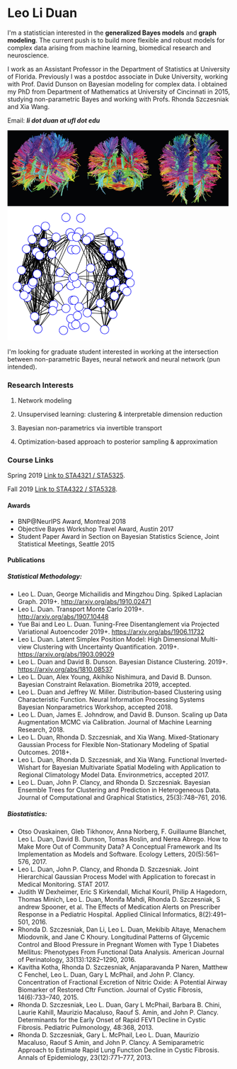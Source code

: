 # Leo Li Duan

I'm a statistician interested in the **generalized Bayes models** and **graph modeling**.  The current push is to build more flexible and robust models for complex data arising from machine learning, biomedical research and neuroscience.

I work as an Assistant Professor in the Department of Statistics at University of Florida. Previously I was a postdoc associate in Duke University, working with Prof. David Dunson on Bayesian modeling for complex data. I obtained my PhD from Department of Mathematics at University of Cincinnati in 2015, studying non-parametric Bayes and working with Profs. Rhonda Szczesniak and Xia Wang.


Email:
_***li dot duan at ufl dot edu***_


<img src="./dti.png" width="500">

<img src="./eigenbrain1.png" width="300">


I'm looking for graduate student interested in working at the intersection between non-parametric Bayes, neural network and neural network (pun intended).


### Research Interests

1. Network modeling

2. Unsupervised learning: clustering & interpretable dimension reduction

3. Bayesian non-parametrics via invertible transport

4. Optimization-based approach to posterior sampling  & approximation



### Course Links

Spring 2019
[Link to STA4321 / STA5325](./stat4321/start.html).

Fall 2019
[Link to STA4322 / STA5328](./stat4322/start.html).



#### Awards
- BNP@NeurIPS Award, Montreal 2018
- Objective Bayes Workshop Travel Award, Austin 2017
- Student Paper Award in Section on Bayesian Statistics Science, Joint Statistical Meetings, Seattle 2015

#### Publications

##### Statistical Methodology:

*   Leo L. Duan, George Michailidis and Mingzhou Ding. Spiked Laplacian Graph. 2019+. http://arxiv.org/abs/1910.02471
*   Leo L. Duan. Transport Monte Carlo 2019+. http://arxiv.org/abs/1907.10448
*   Yue Bai and Leo L. Duan. Tuning-Free Disentanglement via Projected Variational Autoencoder  2019+. https://arxiv.org/abs/1906.11732
*   Leo L. Duan. Latent Simplex Position Model: High Dimensional Multi-view Clustering with Uncertainty Quantification. 2019+. https://arxiv.org/abs/1903.09029
*   Leo L. Duan and David B. Dunson. Bayesian Distance Clustering. 2019+. https://arxiv.org/abs/1810.08537
*   Leo L. Duan, Alex Young, Akihiko Nishimura, and David B. Dunson. Bayesian Constraint Relaxation. Biometrika 2019, accepted.
*   Leo L. Duan and Jeffrey W. Miller. Distribution-based Clustering using Characteristic Function. Neural Information Processing Systems Bayesian Nonparametrics Workshop, accepted 2018.
*	Leo L. Duan, James E. Johndrow, and David B. Dunson. Scaling up Data Augmentation MCMC via Calibration. Journal of Machine Learning Research, 2018.
*   Leo L. Duan, Rhonda D. Szczesniak, and Xia Wang. Mixed-Stationary Gaussian Process for Flexible Non-Stationary Modeling of Spatial Outcomes. 2018+.
*   Leo L. Duan, Rhonda D. Szczesniak, and Xia Wang. Functional Inverted-Wishart for Bayesian Multivariate Spatial Modeling with Application to Regional Climatology Model Data. Environmetrics, accepted 2017.
*   Leo L. Duan, John P. Clancy, and Rhonda D. Szczesniak. Bayesian Ensemble Trees for Clustering and Prediction in Heterogeneous Data. Journal of Computational and Graphical Statistics, 25(3):748–761, 2016.



##### Biostatistics:

*	Otso Ovaskainen, Gleb Tikhonov, Anna Norberg, F. Guillaume Blanchet, Leo L. Duan, David B. Dunson, Tomas Roslin, and Nerea Abrego. How to Make More Out of Community Data? A Conceptual Framework and Its Implementation as Models and Software. Ecology Letters, 20(5):561–576, 2017.
*  Leo L. Duan, John P. Clancy, and Rhonda D. Szczesniak. Joint Hierarchical Gaussian Process Model with Application to forecast in Medical Monitoring. STAT 2017.
*  Judith W Dexheimer, Eric S Kirkendall, Michal Kouril, Philip A Hagedorn, Thomas Minich, Leo L. Duan, Monifa Mahdi, Rhonda D. Szczesniak, S andrew Spooner, et al. The Effects of Medication Alerts on Prescriber Response in a Pediatric Hospital. Applied Clinical Informatics, 8(2):491–501, 2016.
*  Rhonda D. Szczesniak, Dan Li, Leo L. Duan, Mekibib Altaye, Menachem Miodovnik, and Jane C Khoury. Longitudinal Patterns of Glycemic Control and Blood Pressure in Pregnant Women with Type 1 Diabetes Mellitus: Phenotypes From Functional Data Analysis. American Journal of Perinatology, 33(13):1282–1290, 2016.
*  Kavitha Kotha, Rhonda D. Szczesniak, Anjaparavanda P Naren, Matthew C Fenchel, Leo L. Duan, Gary L McPhail, and John P. Clancy. Concentration of Fractional Excretion of Nitric Oxide: A Potential Airway Biomarker of Restored Cftr Function. Journal of Cystic Fibrosis, 14(6):733–740, 2015. 
*  Rhonda D. Szczesniak, Leo L. Duan, Gary L McPhail, Barbara B. Chini, Laurie Kahill, Maurizio Macaluso, Raouf S. Amin, and John P. Clancy. Determinants for the Early Onset of Rapid FEV1 Decline in Cystic Fibrosis. Pediatric Pulmonology, 48:368, 2013.
*  Rhonda D. Szczesniak, Gary L. McPhail, Leo L. Duan, Maurizio Macaluso, Raouf S Amin, and John P. Clancy. A Semiparametric Approach to Estimate Rapid Lung Function Decline in Cystic Fibrosis. Annals of Epidemiology, 23(12):771–777, 2013.
